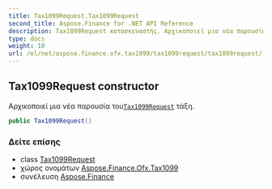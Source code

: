 ```yaml
---
title: Tax1099Request.Tax1099Request
second_title: Aspose.Finance for .NET API Reference
description: Tax1099Request κατασκευαστής. Αρχικοποιεί μια νέα παρουσία τουTax1099Request τάξη.
type: docs
weight: 10
url: /el/net/aspose.finance.ofx.tax1099/tax1099request/tax1099request/
---
```

## Tax1099Request constructor

Αρχικοποιεί μια νέα παρουσία του[`Tax1099Request`](../) τάξη.

```csharp
public Tax1099Request()
```

### Δείτε επίσης

* class [Tax1099Request](../)
* χώρος ονομάτων [Aspose.Finance.Ofx.Tax1099](../../tax1099request/)
* συνέλευση [Aspose.Finance](../../../)


